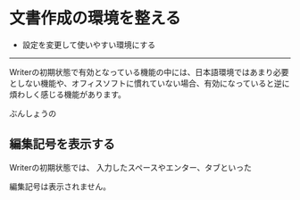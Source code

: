 # 文書作成の環境を整える

- 設定を変更して使いやすい環境にする

----

Writerの初期状態で有効となっている機能の中には、日本語環境ではあまり必要としない機能や、オフィスソフトに慣れていない場合、有効になっていると逆に煩わしく感じる機能があります。

ぶんしょうの







## 編集記号を表示する


Writerの初期状態では、
入力したスペースやエンター、タブといった

編集記号は表示されません。

##
